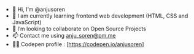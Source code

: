 - 👋 Hi, I’m @anjusoren
- 🌱 I am currently learning frontend web development (HTML, CSS and JavaScript)
- 💞️ I’m looking to collaborate on Open Source Projects
- 📫 Contact me using anju_soren@pm.me
- 👩‍💻 Codepen profile : [https://codepen.io/anjusoren]
<!---
anjusoren/anjusoren is a ✨ special ✨ repository because its `README.md` (this file) appears on your GitHub profile.
You can click the Preview link to take a look at your changes.
--->
